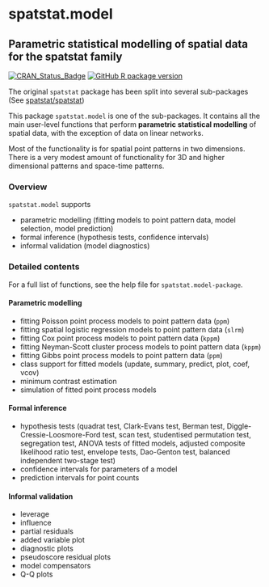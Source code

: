 # spatstat.model

## Parametric statistical modelling of spatial data for the spatstat family

[![CRAN_Status_Badge](http://www.r-pkg.org/badges/version/spatstat.model)](http://cran.r-project.org/web/packages/spatstat.model) 
[![GitHub R package version](https://img.shields.io/github/r-package/v/spatstat/spatstat.model)](https://github.com/spatstat/spatstat.model)

The original `spatstat` package has been split into
several sub-packages (See [spatstat/spatstat](https://github.com/spatstat/spatstat))

This package `spatstat.model` is one of the
sub-packages. It contains all the main user-level functions that perform
**parametric statistical modelling** of spatial data,
with the exception of data on linear networks.

Most of the functionality is for spatial point patterns in two dimensions.
There is a very modest amount of functionality for 3D and higher dimensional patterns
and space-time patterns.

### Overview 

`spatstat.model` supports

- parametric modelling (fitting models to point pattern data, model selection, model prediction)
- formal inference (hypothesis tests, confidence intervals)
- informal validation (model diagnostics)

### Detailed contents

For a full list of functions, see the help file for `spatstat.model-package`.

#### Parametric modelling 
- fitting Poisson point process models to point pattern data (`ppm`)
- fitting spatial logistic regression models to point pattern data (`slrm`)
- fitting Cox point process models to point pattern data (`kppm`)
- fitting Neyman-Scott cluster process models to point pattern data (`kppm`)
- fitting Gibbs point process models to point pattern data (`ppm`)
- class support for fitted models (update, summary, predict, plot, coef, vcov)
- minimum contrast estimation
- simulation of fitted point process models

#### Formal inference

- hypothesis tests (quadrat test, Clark-Evans test, Berman test, Diggle-Cressie-Loosmore-Ford test, scan test, studentised permutation test, segregation test, ANOVA tests of fitted models, adjusted composite
likelihood ratio test, envelope tests, Dao-Genton test, balanced independent two-stage test)
- confidence intervals for parameters of a model
- prediction intervals for point counts

#### Informal validation

- leverage
- influence
- partial residuals
- added variable plot
- diagnostic plots
- pseudoscore residual plots
- model compensators
- Q-Q plots

